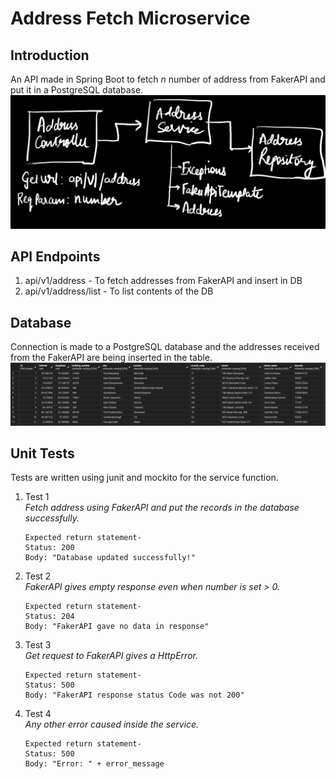 # Address Fetch Microservice

## Introduction
An API made in Spring Boot to fetch *n* number of address from FakerAPI and put it in a PostgreSQL database.
![img_2.png](help_files/img_2.png)

## API Endpoints
1. api/v1/address - To fetch addresses from FakerAPI and insert in DB
2. api/v1/address/list - To list contents of the DB

## Database
Connection is made to a PostgreSQL database and the addresses received from the FakerAPI are being inserted in the table.
![img.png](help_files/img.png)

## Unit Tests
Tests are written using junit and mockito for the service function.

1. Test 1 <br>
 *Fetch address using FakerAPI and put the records in the database successfully.*
    ```
   Expected return statement-
   Status: 200
   Body: "Database updated successfully!"
   ```
2. Test 2 <br>
   *FakerAPI gives empty response even when number is set > 0.*
    ```
   Expected return statement-
   Status: 204
   Body: "FakerAPI gave no data in response"
   ```
3. Test 3 <br>
   *Get request to FakerAPI gives a HttpError.*
    ```
   Expected return statement-
   Status: 500
   Body: "FakerAPI response status Code was not 200"
   ```
4. Test 4 <br>
   *Any other error caused inside the service.*
    ```
   Expected return statement-
   Status: 500
   Body: "Error: " + error_message
   ```